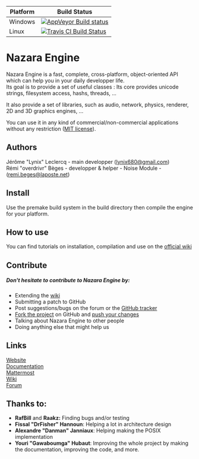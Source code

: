 ﻿Platform | Build Status
------------ | -------------
Windows | [![AppVeyor Build status](https://ci.appveyor.com/api/projects/status/dj5qx7axym4uakmy/branch/master?svg=true)](https://ci.appveyor.com/project/DPSLynix/nazaraengine/branch/master)
Linux | [![Travis CI Build Status](https://travis-ci.org/DigitalPulseSoftware/NazaraEngine.svg?branch=master)](https://travis-ci.org/DigitalPulseSoftware/NazaraEngine)

# Nazara Engine  

Nazara Engine is a fast, complete, cross-platform, object-oriented API which can help you in your daily developper life.  
Its goal is to provide a set of useful classes : Its core provides unicode strings, filesystem access, hashs, threads, ...

It also provide a set of libraries, such as audio, network, physics, renderer, 2D and 3D graphics engines, ...

You can use it in any kind of commercial/non-commercial applications without any restriction ([MIT license](http://opensource.org/licenses/MIT)).

## Authors

Jérôme "Lynix" Leclercq - main developper (<lynix680@gmail.com>)   
Rémi "overdrivr" Bèges - developper & helper - Noise Module - (<remi.beges@laposte.net>)

## Install

Use the premake build system in the build directory then compile the engine for your platform.

## How to use

You can find tutorials on installation, compilation and use on the [official wiki](https://github.com/DigitalPulseSoftware/NazaraEngine/wiki)

## Contribute

##### Don't hesitate to contribute to Nazara Engine by:
- Extending the [wiki](https://github.com/DigitalPulseSoftware/NazaraEngine/wiki)
- Submitting a patch to GitHub  
- Post suggestions/bugs on the forum or the [GitHub tracker](https://github.com/DigitalPulseSoftware/NazaraEngine/issues)    
- [Fork the project](https://github.com/DigitalPulseSoftware/NazaraEngine/fork) on GitHub and [push your changes](https://github.com/DigitalPulseSoftware/NazaraEngine/pulls)  
- Talking about Nazara Engine to other people  
- Doing anything else that might help us

## Links

[Website](https://nazara.digitalpulsesoftware.net)  
[Documentation](https://nazara.digitalpulsesoftware.net/doc)  
[Mattermost](https://mattermost.digitalpulsesoftware.net)  
[Wiki](https://github.com/DigitalPulseSoftware/NazaraEngine/wiki)  
[Forum](https://forum.digitalpulsesoftware.net)  

## Thanks to:

- **RafBill** and **Raakz:** Finding bugs and/or testing  
- **Fissal "DrFisher" Hannoun**: Helping a lot in architecture design  
- **Alexandre "Danman" Janniaux**: Helping making the POSIX implementation
- **Youri "Gawaboumga" Hubaut**: Improving the whole project by making the documentation, improving the code, and more.
